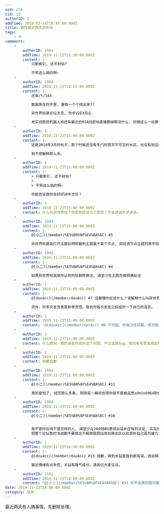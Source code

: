 ```yaml
---
aid: 224
cid: 13
authorID: 1
addTime: 2018-03-14T10:45:00.000Z
title: 删除最近两天的水帖
tags:
    - 水
comments:
    -
        authorID: 1904
        addTime: 2019-11-22T21:30:00.000Z
        content: |-
            只删索引, 还不封帖?

            不带这么搞的啊~
    -
        authorID: 1904
        addTime: 2019-11-23T14:15:00.000Z
        content: |-
            还有/t/145

            数据库在你手里, 要我一个个找出来??

            异世界帖是论坛大忌, 勿步V2EX后尘

            老实说那些机器人帖还有最近的RSA加密帖直接删掉都没什么, 你搞这么一出算什么啊
    -
        authorID: 1
        addTime: 2019-11-23T15:00:00.000Z
        content: |-
            这是2018年3月的帖子，那个时候还没有专门的首页不可见的水区，也没有验证码。每天有上百的毫无意义的帖子。

            我不想解释那么多。
    -
        authorID: 1
        addTime: 2019-11-23T15:00:00.000Z
        content: |-
            > 只删索引, 还不封帖?
            > 
            > 不带这么搞的啊~

            你能告诉我你会好好讲中文吗？
    -
        authorID: 1
        addTime: 2019-11-23T15:00:00.000Z
        content: 什么叫异世界帖？你突然挖坟几个意思？不会讲话先学讲话。
    -
        authorID: 1904
        addTime: 2019-11-23T15:00:00.000Z
        content: |-
            @[小二](/member/%E5%B0%8F%E4%BA%8C) #5

            异世界帖是指打开主题后明明看到主题属于某个节点, 却在该节点主题列表中找不到该主题
    -
        authorID: 1904
        addTime: 2019-11-23T15:00:00.000Z
        content: |-
            @[小二](/member/%E5%B0%8F%E4%BA%8C) #4

            如果异世界帖就是你认同的软删除做法, 请至少在主题页面明确标注
    -
        authorID: 1
        addTime: 2019-11-23T15:00:00.000Z
        content: |-
            @[dou4cc](/member/dou4cc) #7 没看懂你在说什么？请解释什么叫异世界帖。

            另外，你多次发言表意非常奇怪，我劝你每次发言之前组织一下自己的语言。
    -
        authorID: 1
        addTime: 2019-11-23T15:00:00.000Z
        content: '@[dou4cc](/member/dou4cc) #6 不可能，你自己往后翻，绝对能看到。'
    -
        authorID: 1
        addTime: 2019-11-23T15:00:00.000Z
        content: 什么情况，真的会有你说的这个问题，不过这是bug。我没有有意造成此种情况……
    -
        authorID: 1
        addTime: 2019-11-23T15:00:00.000Z
        content: 抱歉抱歉
    -
        authorID: 1904
        addTime: 2019-11-23T15:00:00.000Z
        content: |-
            @[小二](/member/%E5%B0%8F%E4%BA%8C) #11

            真的是怕了, 经历那么多事, 刚刚有一瞬间觉得你是不是被品葱admin8964附体
    -
        authorID: 1904
        addTime: 2019-11-23T15:00:00.000Z
        content: >-
            @[小二](/member/%E5%B0%8F%E4%BA%8C) #10


            我不管你在线下是怎样的人, 请至少在2049BBS表现出站长应有的淡定, 实在控制不住,
            把整个论坛暂时冻结都不要做出不解释就把站务帖移水区以及宣称自己因为被几个帖子骚扰就要关站的做法
    -
        authorID: 1
        addTime: 2019-11-23T16:30:00.000Z
        content: |-
            @[dou4cc](/member/dou4cc) #13 抱歉，移到水贴是我判断有误。我会移回去。

            最近情绪有点失控，关站有赌气成分。请各位大拿见谅。
    -
        authorID: 2592
        addTime: 2019-11-23T18:00:00.000Z
        content: "@[小二](/member/%E5%B0%8F%E4%BA%8C) #14 你不会真的因为搬弄是非的小人生气吧，\U0001F602"
date: 2019-11-23T18:00:00.000Z
category: 站务
---
```


最近两天有人搞事情，先删除处理。
